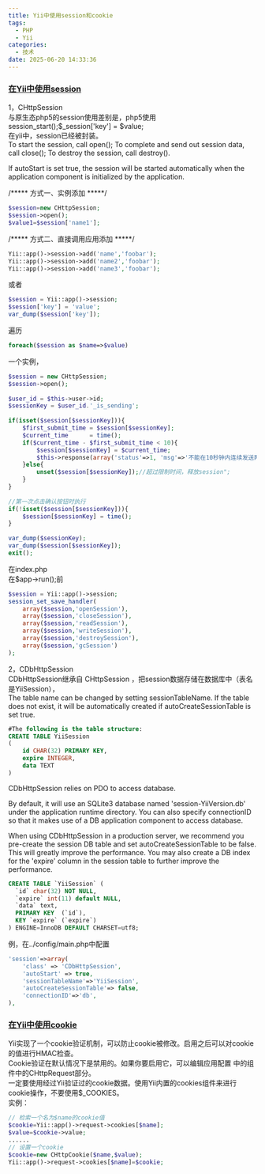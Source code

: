 ```yaml
---
title: Yii中使用session和cookie
tags:
  - PHP
  - Yii
categories:
  - 技术
date: 2025-06-20 14:33:36
---
```


### [在Yii中使用session](#1)

1，CHttpSession  
与原生态php5的session使用差别是，php5使用session\_start();$\_session['key'] = $value;  
在yii中，session已经被封装。  
To start the session, call open(); To complete and send out session data, call close(); To destroy the session, call destroy().  
  
If autoStart is set true, the session will be started automatically when the application component is initialized by the application.

/\*\*\*\*\* 方式一、实例添加 \*\*\*\*\*/

```php
$session=new CHttpSession;  
$session->open();  
$value1=$session['name1'];  
```

/\*\*\*\*\* 方式二、直接调用应用添加 \*\*\*\*\*/

```php
Yii::app()->session->add('name','foobar');  
Yii::app()->session->add('name2','foobar');  
Yii::app()->session->add('name3','foobar');  
```

或者

```php
$session = Yii::app()->session;  
$session['key'] = 'value';  
var_dump($session['key']);  
```

遍历

```php
foreach($session as $name=>$value)
```

一个实例，

```php
$session = new CHttpSession;  
$session->open();  
          
$user_id = $this->user->id;  
$sessionKey = $user_id.'_is_sending';  
          
if(isset($session[$sessionKey])){  
    $first_submit_time = $session[$sessionKey];  
    $current_time      = time();  
    if($current_time - $first_submit_time < 10){  
        $session[$sessionKey] = $current_time;  
        $this->response(array('status'=>1, 'msg'=>'不能在10秒钟内连续发送两次。'));  
    }else{  
        unset($session[$sessionKey]);//超过限制时间，释放session";  
    }  
}  
  
//第一次点击确认按钮时执行  
if(!isset($session[$sessionKey])){  
    $session[$sessionKey] = time();  
}  
          
var_dump($sessionKey);
var_dump($session[$sessionKey]);
exit();
```

在index.php  
在$app->run();前

```php
$session = Yii::app()->session;  
session_set_save_handler(  
    array($session,'openSession'),  
    array($session,'closeSession'),  
    array($session,'readSession'),  
    array($session,'writeSession'),  
    array($session,'destroySession'),  
    array($session,'gcSession')  
);
```

2，CDbHttpSession  
CDbHttpSession继承自 CHttpSession ，把session数据存储在数据库中（表名是YiiSession），  
The table name can be changed by setting sessionTableName. If the table does not exist, it will be automatically created if autoCreateSessionTable is set true.

```sql
#The following is the table structure:
CREATE TABLE YiiSession
(
    id CHAR(32) PRIMARY KEY,
    expire INTEGER,
    data TEXT
)
```

CDbHttpSession relies on PDO to access database.  
  
By default, it will use an SQLite3 database named 'session-YiiVersion.db' under the application runtime directory. You can also specify connectionID so that it makes use of a DB application component to access database.  
  
When using CDbHttpSession in a production server, we recommend you pre-create the session DB table and set autoCreateSessionTable to be false. This will greatly improve the performance. You may also create a DB index for the 'expire' column in the session table to further improve the performance.

```sql
CREATE TABLE `YiiSession` (  
  `id` char(32) NOT NULL,  
  `expire` int(11) default NULL,  
  `data` text,  
  PRIMARY KEY  (`id`),  
  KEY `expire` (`expire`)  
) ENGINE=InnoDB DEFAULT CHARSET=utf8;
```

例，在../config/main.php中配置

```php
'session'=>array(  
    'class' => 'CDbHttpSession',  
    'autoStart' => true,  
    'sessionTableName'=>'YiiSession',  
    'autoCreateSessionTable'=> false,  
    'connectionID'=>'db',  
),
```

### [在Yii中使用cookie](#2)

Yii实现了一个cookie验证机制，可以防止cookie被修改。启用之后可以对cookie的值进行HMAC检查。  
Cookie验证在默认情况下是禁用的。如果你要启用它，可以编辑应用配置 中的组件中的CHttpRequest部分。  
一定要使用经过Yii验证过的cookie数据。使用Yii内置的cookies组件来进行cookie操作，不要使用$\_COOKIES。  
实例：

```php
// 检索一个名为$name的cookie值  
$cookie=Yii::app()->request->cookies[$name];  
$value=$cookie->value;  
......  
// 设置一个cookie  
$cookie=new CHttpCookie($name,$value);  
Yii::app()->request->cookies[$name]=$cookie;
```

